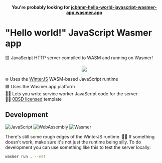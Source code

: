 <p align=center>
  <b>You're probably looking for <a href="https://jcbhmr-hello-world-javascript-wasmer-app.wasmer.app/">jcbhmr-hello-world-javascript-wasmer-app.wasmer.app</a></b>
</p>

# "Hello world!" JavaScript Wasmer app

🟨 JavaScript HTTP server compiled to WASM and running on Wasmer!

<p align=center>
  <img src="https://github.com/jcbhmr/hello-world-javascript-wasmer-app/assets/61068799/de93ab30-7442-49c3-9028-667ea76ccaad">
</p>

❄️ Uses the [WinterJS] WASM-based JavaScript runtime \
🟪 Uses the Wasmer app platform \
👷‍♂️ Lets you write service worker JavaScript code for the server \
👩‍⚖️ [0BSD licensed] template

## Development

![JavaScript](https://img.shields.io/static/v1?style=for-the-badge&message=JavaScript&color=222222&logo=JavaScript&logoColor=F7DF1E&label=)
![WebAssembly](https://img.shields.io/static/v1?style=for-the-badge&message=WebAssembly&color=654FF0&logo=WebAssembly&logoColor=FFFFFF&label=)
![Wasmer](https://img.shields.io/static/v1?style=for-the-badge&message=Wasmer&color=4946DD&logo=Wasmer&logoColor=FFFFFF&label=)

There's still some rough edges of the WinterJS runtime. 🤷‍♀️ If something doesn't
work, make sure it's not just the runtime being silly. To do development you can
use something like this to test the server locally:

```sh
wasmer run . --net
```

<!-- prettier-ignore-start -->
[0bsd licensed]: https://github.com/jcbhmr/hello-world-javascript-wasmer-app/blob/main/LICENSE
[winterjs]: https://github.com/wasmerio/winterjs
<!-- prettier-ignore-end -->
